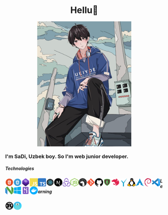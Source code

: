 <h1 align="center">Hellu🔕</h1>

<p align="center"><img align="center" width="300" src="image/anime.jpg" />
</p>
<h3>I'm SaDi, Uzbek boy. So I'm web junior developer.</h3>

<h5>Technologies</h5>
<img align="left" alt="HTML" height="26px" width="26px" src="image/html.png" />
<img align="left" alt="CSS" height="26px" width="26px" src="image/css.png" />
<img align="left" alt="Bootstrap" height="26px" width="26px" src="image/bootstrap.png" />
<img align="left" alt="JavaScript" height="26px" width="26px" src="image/javascript.png" />
<img align="left" alt="TypeScript" height="26px" width="26px" src="image/typescript.png" />
<img align="left" alt="React.js" height="26px" width="26px" src="image/reactjs.png" />
<img align="left" alt="Next.js" height="26px" width="26px" src="image/nextjs.png" />
<img align="left" alt="Redux" height="26px" width="26px" src="image/redux.png" />
<img align="left" alt="Node.js" height="26px" width="26px" src="image/nodejs.png" />
<img align="left" alt="Deno.land" height="26px" width="26px" src="image/denoland.png" />
<img align="left" alt="Git" height="26px" width="26px" src="image/git.png" />
<img align="left" alt="GitHub" height="26px" width="26px" src="image/github.png" />
<img align="left" alt="MongoDB" height="26px" width="26px" src="image/mongodb.png" />
<img align="left" alt="Nest.js" height="26px" width="26px" src="image/nestjs.png" />
<img align="left" alt="grammY" height="26px" width="26px" src="image/grammyjs.png" />
<img align="left" alt="Linux" height="26px" width="26px" src="image/linux.png" />
<img align="left" alt="Arch Linux" height="26px" width="26px" src="image/archlinux.png" />
<img align="left" alt="Debian" height="26px" width="26px" src="image/debian.png" />
<img align="left" alt="VS Code" height="26px" width="26px" src="image/vscode.png" />
<img align="left" alt="Neovim" height="26px" width="26px" src="image/neovim.png" />
<img align="left" alt="Windows" height="26px" width="26px" src="image/windows.png" />
<img align="left" alt="Heroku" height="26px" width="26px" src="image/heroku.png" />
<img align="left" alt="Docker" height="26px" width="26px" src="image/docker.png" />

<h5>Learning</h5>
<img align="left" alt="Docker" height="26px" width="26px" src="image/rust.png" />
<img align="left" alt="Docker" height="26px" width="26px" src="image/go.png" />

